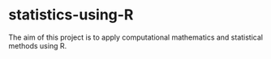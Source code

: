 # statistics-using-R
The aim of this project is to apply computational mathematics and statistical methods using R.
